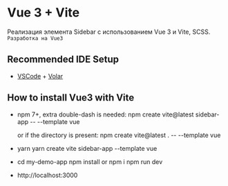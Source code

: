 # Vue 3 + Vite

Реализация элемента Sidebar с использованием Vue 3 и Vite, SCSS. 
`Разработка на Vue3`

## Recommended IDE Setup

- [VSCode](https://code.visualstudio.com/) + [Volar](https://marketplace.visualstudio.com/items?itemName=johnsoncodehk.volar)


## How to install Vue3 with Vite
- npm 7+, extra double-dash is needed:
    npm create vite@latest sidebar-app -- --template vue
    
    or if the directory is present:
    npm create vite@latest . -- --template vue

- yarn
    yarn create vite sidebar-app --template vue

- cd my-demo-app
  npm install or npm i
  npm run dev

- http://localhost:3000
